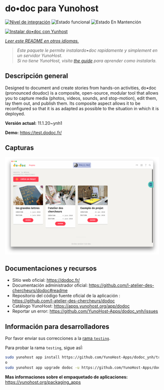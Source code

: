 <!--
Este archivo README esta generado automaticamente<https://github.com/YunoHost/apps/tree/master/tools/readme_generator>
No se debe editar a mano.
-->

# do•doc para Yunohost

[![Nivel de integración](https://apps.yunohost.org/badge/integration/dodoc)](https://ci-apps.yunohost.org/ci/apps/dodoc/)
![Estado funcional](https://apps.yunohost.org/badge/state/dodoc)
![Estado En Mantención](https://apps.yunohost.org/badge/maintained/dodoc)

[![Instalar do•doc con Yunhost](https://install-app.yunohost.org/install-with-yunohost.svg)](https://install-app.yunohost.org/?app=dodoc)

*[Leer este README en otros idiomas.](./ALL_README.md)*

> *Este paquete le permite instalardo•doc rapidamente y simplement en un servidor YunoHost.*  
> *Si no tiene YunoHost, visita [the guide](https://yunohost.org/install) para aprender como instalarla.*

## Descripción general

Designed to document and create stories from hands-on activities, do•doc (pronounced doudoc) is a composite, open-source, modular tool that allows you to capture media (photos, videos, sounds, and stop-motion), edit them, lay them out, and publish them. Its composite aspect allows it to be reconfigured so that it is as adapted as possible to the situation in which it is deployed.

**Versión actual:** 11.1.20~ynh1

**Demo:** <https://test.dodoc.fr/>

## Capturas

![Captura de do•doc](./doc/screenshots/screenshot.png)

## Documentaciones y recursos

- Sitio web oficial: <https://dodoc.fr/>
- Documentación administrador oficial: <https://github.com/l-atelier-des-chercheurs/dodoc#readme>
- Repositorio del código fuente oficial de la aplicación : <https://github.com/l-atelier-des-chercheurs/dodoc>
- Catálogo YunoHost: <https://apps.yunohost.org/app/dodoc>
- Reportar un error: <https://github.com/YunoHost-Apps/dodoc_ynh/issues>

## Información para desarrolladores

Por favor enviar sus correcciones a la [rama `testing`](https://github.com/YunoHost-Apps/dodoc_ynh/tree/testing).

Para probar la rama `testing`, sigue asÍ:

```bash
sudo yunohost app install https://github.com/YunoHost-Apps/dodoc_ynh/tree/testing --debug
o
sudo yunohost app upgrade dodoc -u https://github.com/YunoHost-Apps/dodoc_ynh/tree/testing --debug
```

**Mas informaciones sobre el empaquetado de aplicaciones:** <https://yunohost.org/packaging_apps>

